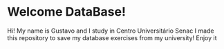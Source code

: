 # Welcome DataBase!

Hi! My name is Gustavo and I study in Centro Universitário Senac
I made this repository to save my database exercises from my university!
Enjoy it
